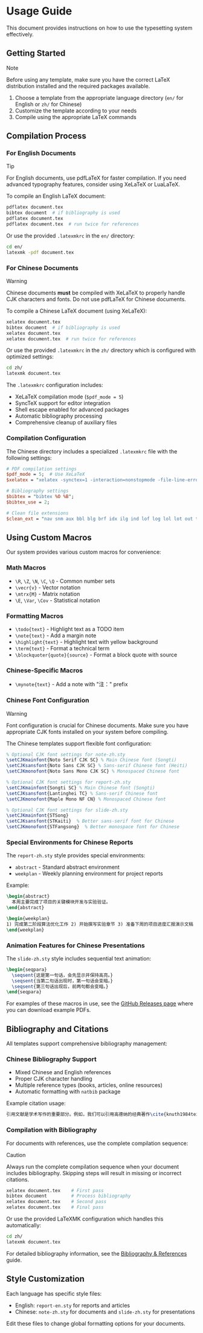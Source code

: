 # Usage Guide

This document provides instructions on how to use the typesetting system effectively.

## Getting Started

> [!NOTE]
> Before using any template, make sure you have the correct LaTeX distribution installed and the required packages available.

1. Choose a template from the appropriate language directory (`en/` for English or `zh/` for Chinese)
2. Customize the template according to your needs
3. Compile using the appropriate LaTeX commands

## Compilation Process

### For English Documents

> [!TIP]
> For English documents, use pdfLaTeX for faster compilation. If you need advanced typography features, consider using XeLaTeX or LuaLaTeX.

To compile an English LaTeX document:

```bash
pdflatex document.tex
bibtex document  # if bibliography is used
pdflatex document.tex
pdflatex document.tex  # run twice for references
```

Or use the provided `.latexmkrc` in the `en/` directory:

```bash
cd en/
latexmk -pdf document.tex
```

### For Chinese Documents

> [!WARNING]
> Chinese documents **must** be compiled with XeLaTeX to properly handle CJK characters and fonts. Do not use pdfLaTeX for Chinese documents.

To compile a Chinese LaTeX document (using XeLaTeX):

```bash
xelatex document.tex
bibtex document  # if bibliography is used
xelatex document.tex
xelatex document.tex  # run twice for references
```

Or use the provided `.latexmkrc` in the `zh/` directory which is configured with optimized settings:

```bash
cd zh/
latexmk document.tex
```

The `.latexmkrc` configuration includes:

- XeLaTeX compilation mode (`$pdf_mode = 5`)
- SyncTeX support for editor integration
- Shell escape enabled for advanced packages
- Automatic bibliography processing
- Comprehensive cleanup of auxiliary files

### Compilation Configuration

The Chinese directory includes a specialized `.latexmkrc` file with the following settings:

```perl
# PDF compilation settings
$pdf_mode = 5;  # Use XeLaTeX
$xelatex = "xelatex -synctex=1 -interaction=nonstopmode -file-line-error -shell-escape %O %S";

# Bibliography settings
$bibtex = "bibtex %O %B";
$bibtex_use = 2;

# Clean file extensions
$clean_ext = "nav snm aux bbl blg brf idx ilg ind lof log lol lot out toc fdb_latexmk fls ";
```

## Using Custom Macros

Our system provides various custom macros for convenience:

### Math Macros

- `\R`, `\Z`, `\N`, `\C`, `\Q` - Common number sets
- `\vecr{v}` - Vector notation
- `\mtrx{M}` - Matrix notation
- `\E`, `\Var`, `\Cov` - Statistical notation

### Formatting Macros

- `\todo{text}` - Highlight text as a TODO item
- `\note{text}` - Add a margin note
- `\highlight{text}` - Highlight text with yellow background
- `\term{text}` - Format a technical term
- `\blockquoter{quote}{source}` - Format a block quote with source

### Chinese-Specific Macros

- `\mynote{text}` - Add a note with "注：" prefix

### Chinese Font Configuration

> [!WARNING]
> Font configuration is crucial for Chinese documents. Make sure you have appropriate CJK fonts installed on your system before compiling.

The Chinese templates support flexible font configuration:

```tex
% Optional CJK font settings for note-zh.sty
\setCJKmainfont{Noto Serif CJK SC} % Main Chinese font (Songti)
\setCJKsansfont{Noto Sans CJK SC} % Sans-serif Chinese font (Heiti)
\setCJKmonofont{Noto Sans Mono CJK SC} % Monospaced Chinese font

% Optional CJK font settings for report-zh.sty
\setCJKmainfont{Songti SC} % Main Chinese font (Songti)
\setCJKsansfont{Lantinghei TC} % Sans-serif Chinese font
\setCJKmonofont{Maple Mono NF CN} % Monospaced Chinese font

% Optional CJK font settings for slide-zh.sty
\setCJKmainfont{STSong}
\setCJKsansfont{STKaiti}  % Better sans-serif font for Chinese
\setCJKmonofont{STFangsong}  % Better monospace font for Chinese
```

### Special Environments for Chinese Reports

The `report-zh.sty` style provides special environments:

- `abstract` - Standard abstract environment
- `weekplan` - Weekly planning environment for project reports

Example:

```tex
\begin{abstract}
  本周主要完成了项目的关键模块开发与实验验证。
\end{abstract}

\begin{weekplan}
1) 完成第二阶段算法优化工作 2) 开始撰写实验章节 3) 准备下周的项目进度汇报演示文稿
\end{weekplan}
```

### Animation Features for Chinese Presentations

The `slide-zh.sty` style includes sequential text animation:

```tex
\begin{seqpara}
  \seqsent{这是第一句话，会先显示并保持高亮。}
  \seqsent{当第二句话出现时，第一句话会变暗。}
  \seqsent{第三句话出现后，前两句都会变暗。}
\end{seqpara}
```

For examples of these macros in use, see the [GitHub Releases page](https://github.com/jiahaoxiang2000/typesetting/releases) where you can download example PDFs.

## Bibliography and Citations

All templates support comprehensive bibliography management:

### Chinese Bibliography Support

- Mixed Chinese and English references
- Proper CJK character handling
- Multiple reference types (books, articles, online resources)
- Automatic formatting with `natbib` package

Example citation usage:

```tex
引用文献是学术写作的重要部分。例如，我们可以引用高德纳的经典著作\cite{knuth1984texbook}或LaTeX指南\cite{lamport1994latex}。
```

### Compilation with Bibliography

For documents with references, use the complete compilation sequence:

> [!CAUTION]
> Always run the complete compilation sequence when your document includes bibliography. Skipping steps will result in missing or incorrect citations.

```bash
xelatex document.tex    # First pass
bibtex document         # Process bibliography
xelatex document.tex    # Second pass
xelatex document.tex    # Final pass
```

Or use the provided LaTeXMK configuration which handles this automatically:

```bash
cd zh/
latexmk document.tex
```

For detailed bibliography information, see the [Bibliography & References](bibliography.md) guide.

## Style Customization

Each language has specific style files:

- English: `report-en.sty` for reports and articles
- Chinese: `note-zh.sty` for documents and `slide-zh.sty` for presentations

Edit these files to change global formatting options for your documents.
